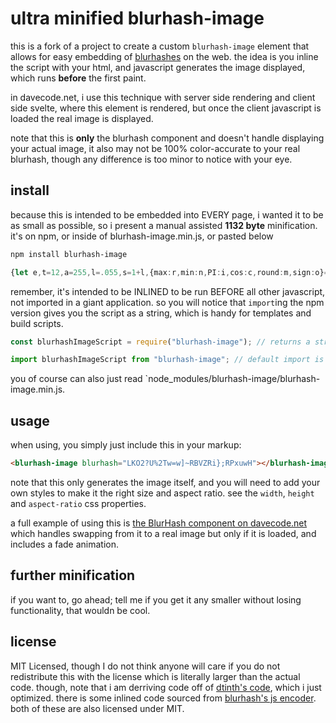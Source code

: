 # ultra minified blurhash-image

this is a fork of a project to create a custom `blurhash-image` element that allows for easy embedding of [blurhashes](https://blurha.sh/) on the web. the idea is you inline the script with your html, and javascript generates the image displayed, which runs **before** the first paint.

in davecode.net, i use this technique with server side rendering and client side svelte, where this element is rendered, but once the client javascript is loaded the real image is displayed.

note that this is **only** the blurhash component and doesn't handle displaying your actual image, it also may not be 100% color-accurate to your real blurhash, though any difference is too minor to notice with your eye.

## install

because this is intended to be embedded into EVERY page, i wanted it to be as small as possible, so i present a manual assisted **1132 byte** minification. it's on npm, or inside of blurhash-image.min.js, or pasted below

```sh
npm install blurhash-image
```

<!-- prettier-ignore -->
```ts
{let e,t=12,a=255,l=.055,s=1+l,{max:r,min:n,PI:i,cos:c,round:m,sign:o}=Math,d=e=>[...e].reduce(((e,t)=>83*e+"0123456789ABCDEFGHIJKLMNOPQRSTUVWXYZabcdefghijklmnopqrstuvwxyz#$%*+,-.:;=?@[]^_{|}~".indexOf(t)),0);class h extends HTMLElement{connectedCallback(){let h=this.getAttribute("blurhash"),u=document.createElement("canvas"),b=u.getContext("2d"),g=d(h[0]),f=1+(g/9|0),p=g%9+1,x=(d(h[1])+1)/166,C=[],k=new Uint8Array(256),y=0,A=b.createImageData(8,8);u.width=u.height=8;for(let r=0;r<p*f;r++)C[r]=r?(e=d(h.slice(4+2*r,6+2*r)),[e/361|0,(e/19|0)%19,e%19,a].map((e=>(e-9)/9)).map((e=>o(e)*e**2*x))):(e=d(h.slice(2,6)),[e>>16,e>>8&a,e&a,a].map((r=>(e=r/a,e<=4/99?e/t:((e+l)/s)**2.4)))),C[r][3]=1;for(let o=0;o<8;o++)for(let d=0;d<8;d++){e=[0,0,0,1];for(let t=0;t<f;t++)for(let a=0;a<p;a++){let l=c(i*d*a/8)*c(i*o*t/8);e=e.map(((e,s)=>e+C[a+t*p][s]*l))}e.map((i=>k[y++]=(e=r(0,n(1,i)),m((e<=1/319?e*t:s*e**.41-l)*a+.5))))}A.data.set(k),b.putImageData(A,0,0),this.style.background=`url("${u.toDataURL()}")0 0/100%`}attributeChangedCallback(e,t,a){a||(this[e]=t)}}h.observedAttributes=["style"],customElements.define("blurhash-image",h)}
```

remember, it's intended to be INLINED to be run BEFORE all other javascript, not imported in a giant application. so you will notice that `import`ing the npm version gives you the script as a string, which is handy for templates and build scripts.

```ts
const blurhashImageScript = require("blurhash-image"); // returns a string

import blurhashImageScript from "blurhash-image"; // default import is a string
```

you of course can also just read `node_modules/blurhash-image/blurhash-image.min.js.

## usage

when using, you simply just include this in your markup:

```html
<blurhash-image blurhash="LKO2?U%2Tw=w]~RBVZRi};RPxuwH"></blurhash-image>
```

note that this only generates the image itself, and you will need to add your own styles to make it the right size and aspect ratio. see the `width`, `height` and `aspect-ratio` css properties.

a full example of using this is [the BlurHash component on davecode.net](https://github.com/davecaruso/davecode.net/blob/main/src/lib/components/BlurHash.svelte) which handles swapping from it to a real image but only if it is loaded, and includes a fade animation.

## further minification

if you want to, go ahead; tell me if you get it any smaller without losing functionality, that wouldn be cool.

## license

MIT Licensed, though I do not think anyone will care if you do not redistribute this with the license which is literally larger than the actual code. though, note that i am derriving code off of [dtinth's code](https://github.com/dtinth/blurhash-image), which i just optimized. there is some inlined code sourced from [blurhash's js encoder](https://github.com/woltapp/blurhash/tree/master/TypeScript). both of these are also licensed under MIT.
